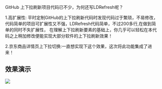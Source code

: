 
GitHub 上下拉刷新项目代码已不少，为何还写LDRefresh呢？

1.高扩展性: 平时定制GitHub的上下拉刷新代码时发现代码过于繁琐，不易修改，代码简单的项目可扩展性又不强，LDRefresh代码简单，不过200多行,在做到简单的同时不失扩展性， 在理解上下拉刷新要素的基础上，你几乎可以轻松在本代码之上稍加修改便能实现大部分软件的上下拉刷新效果！

2.京东商品详情页上下拉切换:一直想实现下这个效果，这次将此功能集成了进来！

## 效果演示

![](https://github.com/sntd/LDRefresh/raw/master/Picture/LDRefresh.gif)
